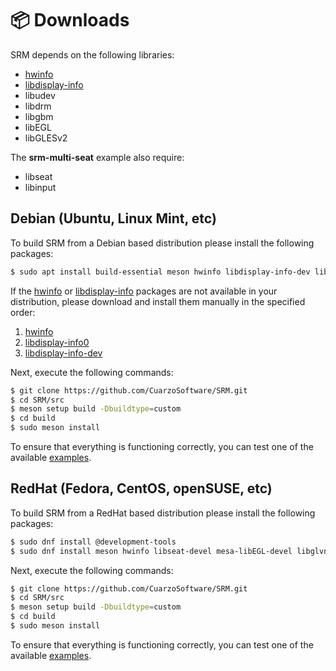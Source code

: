 # 📦 Downloads

SRM depends on the following libraries:

* [hwinfo](https://github.com/vcrhonek/hwdata)
* [libdisplay-info](https://gitlab.freedesktop.org/emersion/libdisplay-info)
* libudev
* libdrm
* libgbm
* libEGL
* libGLESv2

The **srm-multi-seat** example also require:

* libseat
* libinput

## Debian (Ubuntu, Linux Mint, etc)

To build SRM from a Debian based distribution please install the following packages:

```bash
$ sudo apt install build-essential meson hwinfo libdisplay-info-dev libinput-dev libudev-dev libdrm-dev libgbm-dev libegl1-mesa-dev libgles2-mesa-dev
```

If the [hwinfo](https://github.com/vcrhonek/hwdata) or [libdisplay-info](https://gitlab.freedesktop.org/emersion/libdisplay-info) packages are not available in your distribution, please download and install them manually in the specified order:

1. [hwinfo](https://packages.ubuntu.com/focal/hwdata)
2. [libdisplay-info0](https://packages.ubuntu.com/lunar/libdisplay-info0)
3. [libdisplay-info-dev](https://packages.ubuntu.com/lunar/libdisplay-info-dev)

Next, execute the following commands:

```bash
$ git clone https://github.com/CuarzoSoftware/SRM.git
$ cd SRM/src
$ meson setup build -Dbuildtype=custom
$ cd build
$ sudo meson install
```

To ensure that everything is functioning correctly, you can test one of the available [examples](md_md__examples.html).

## RedHat (Fedora, CentOS, openSUSE, etc)

To build SRM from a RedHat based distribution please install the following packages:

```bash
$ sudo dnf install @development-tools
$ sudo dnf install meson hwinfo libseat-devel mesa-libEGL-devel libglvnd-devel libudev-devel libdrm-devel libgbm-devel libdisplay-info-devel libinput-devel
```

Next, execute the following commands:

```bash
$ git clone https://github.com/CuarzoSoftware/SRM.git
$ cd SRM/src
$ meson setup build -Dbuildtype=custom
$ cd build
$ sudo meson install
```

To ensure that everything is functioning correctly, you can test one of the available [examples](md_md__examples.html).